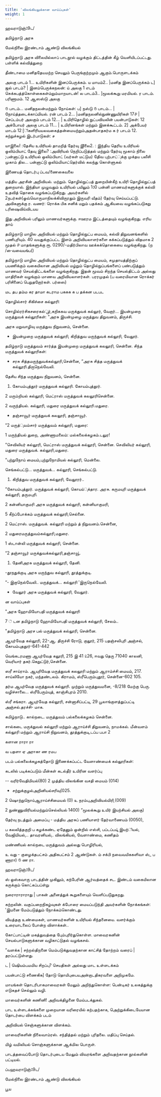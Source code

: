 ```yaml
---
title: 'விலங்கியலுக்கான வாய்ப்புகள்'
weight: 1
---
```

ஹவராடுஞ்௦9ட/

தமிழ்நாடு அரசு

மேல்நிலை இரண்டாம்‌ ஆண்டு விலங்கியல்‌

தமிழ்நாடு அரசு விலையில்லாப்‌ பாடநூல்‌ வழக்கும்‌ திட்டத்தின்‌ கீழ்‌ வெளியிடப்பட்டது. பள்ளிக்‌ கல்வித்துறை

தீண்டாமை மனிததேயமற்ற செயலும்‌ பெருங்குற்றமும்‌ ஆகும்‌.பொருளடக்கம்‌

அலகு பாடம்‌ 1... உமிரிகளின்‌ இனப்பெருக்கம்‌. ய மாயம்‌2.. |மனித இனப்பெருக்கம்‌ ட\] ஜல்‌ பாடம்‌? | இனம்பெருக்கநலன்‌: ய்‌ அலகு 1 எடம்‌ செுக்கபத்த்கொள்கைகள்ம்றும்மாறயாடன்‌! ல பாடம்‌3.. \]மூலக்கூறு மரமியல்‌. ர பாடம்‌. பரிணாமம்‌. 12 ஆஸஸ்டு அலகு

௫ பாடம்‌... மனிதநலன்மற்றும்‌ நோய்கள்‌: ப\] நஸ்டு ௫ பாடம்‌... | நோய்த்தடைக்காப்மியல்‌. ரன்‌ பாடம்‌ 2... |மனிதநலனில்நுண்ணுயிரிகள்‌ 17௪ | செப்டம்பர்‌ அலகும்‌ பாடம்‌ 12... | உமிரிதொழில்‌ நுட்பவியலின்‌ பயன்பாடுகள்‌: 12 அக்போயர்‌ அலகு பாடம்‌ 11... | உமிரினங்கள்‌ மற்றும்‌ இனக்கூட்டம்‌. 2\] அக்பேயர்‌ மாடம்‌ 12 \[ிகளிரியயலவகைத்தன்மையற்றும்அதன்பாதகர்ம க ர்‌ பாடம்‌ 12. சுற்றுச்சுழல்‌ இடர்பாடுகள்‌: ச

யாஇலை! :தேசிய உயிரியல்‌ தாமறித்‌ தேர்வு இிலை2. : இந்திய தெரிய உயிரியல்‌ ஒலிம்பியாட்‌ தேவு இலை? :அவிரியல்‌ நெறிப்படுத்தல்‌ மற்றும்‌ தேர்வு மூகாம்‌ நிலை ;பன்னாட்டு உயிரியல்‌ ஒலிம்பியாட்‌ (வர்கள்‌ மட்டும) தேிவ புற்பாட்ுக்கு முக்தய பலி்சி முகாம்‌ தில... பன்னாட்டு ஒலிம்மியாட்தெர்வில்‌ கலந்து கொள்ளுகல்‌

இணையத்‌ தொடர்பு ப்டவ/ணைகைவலை

மத்திய அரசின்‌ அறிவியல்‌. மற்றும்‌. தொழில்நுட்பத்‌ துறையின்கீற்‌ உயிரி தொழில்நுட்பத்‌ துறையால்‌. இந்தியா முழுவதும்‌ உயிரியல்‌ பயிலும்‌ 1௦0 பன்னி மாணவர்களுக்குக்‌ கல்வி உதவித்‌ தொகை வழங்கப்படுகிறது. அவர்களில்‌ 2நபர்கள்‌(ஓவ்வொருமாநிலக்கிவிருரதும்‌ இருவரி வீதம்‌) தேர்வு செய்யப்பட்டு. அவிகளுக்கு ர. வணர்‌: ரொக்க பிக சனிக்‌ மறும்‌ பதக்கம்‌ ஆகியவை வழங்கப்படுகறு டரிஷைவிய்விடயய

இது அறிவியல்‌ பரிலும்‌ மாணவர்களுக்கு. ஈஊரம இட்டத்தையும்‌ வழங்குகிறது. எரிய தாய்‌

தமிழ்நாடு மாழில அறிவியல்‌ மற்றும்‌ தொழில்நுட்ப மையம்‌, கல்வி திறுவனங்களில்‌ பணிபுரியும்‌. 40 வயதுக்குப்பட்ட இளம்‌ அறிவியலாளர்களை கக்கப்படுத்தும்‌ விதமாக 2 மூதல்‌ ௪ மாதங்களுக்கு ரூ. 0290/-மதிர்பிலாவ ஊக்கக்தொகையை வழங்குகிறது. (ற /-ைவவையங்ப()

தமிழ்நாடு மாழில அறிவியல்‌ மற்றும்‌ தொழில்நுட்ப மையம்‌, சமுதாயத்திற்குப்‌ பயணிக்கும்‌ வகையிலான அறிவியல்‌ மழ்றும்‌ தொழில்நுப்பங்களைப்‌ பண்படுத்தும்‌ மாணவர்‌ செயல்திட்டங்களை வழங்குகிறது. இதன்‌ மூவம்‌ சிறந்த செயல்திட்டம்‌ அல்லது மாதிரிகள்‌ வழங்கும்‌ மாணவ அறிவியலாளர்கள்‌. பரரமுதல்‌ (ப வரையிவான ரொக்கர்‌ பரிசினைப்‌ பெறுதறோர்கள்‌. பர்ஸை)

மட தப தம்ம கர தாமா கடராம பககக க ப தக்கன படபட

தொழில்சார்‌ சிகிச்சை கல்லூரி:

சொழில்ரர்சிகசரைகல்ூர்‌,கறிககவ மருக்துவக்‌ கல்லூர்‌, வேறார்‌... இயன்முறை மருத்துவக்‌ கல்லூரிகள்‌: “அரசு இயன்முழை மருத்துவ திறுவனம்‌, திருச்சி.

அரசு மறுவாழிவு மருத்துவ நிறுவனம்‌, சென்னை.

*   இயன்முறை மருத்துவக்‌ கல்லூரி, கிறித்துவ மருந்துவக்‌ கல்லூரி, வேலூர்‌.

தமிழ்நாடு மருத்துவம்‌ சார்த்த இயன்முறை மருத்துவக்‌ கலலூரி, சென்னை. சிந்த மருத்துவக்‌ கல்லூரிகள்‌:

*   சரசு சித்தமருந்துவக்‌கல்லூரி,சென்னை, “அரசு சித்த மருத்துவக்‌ கல்லூரி.திருநெல்வேலி.

தேசிய சிந்த மருத்துவ நிறுவனம்‌, சென்னை.
1.  கோயம்புத்தூர்‌ மருத்துவக்‌ கல்லூரி. கோயம்புத்தூர்‌.

2 மரும்றியல்‌ கல்லூரி, மெட்ராஸ்‌ மருத்துவக்‌ கலலூரிசென்னை.

2 வருந்தியல்‌. கல்லூரி, மதுரை மருத்துவக்‌ கல்லூரி.மதுரை.

*   தஞ்சாவூர்‌ மருத்துவக்‌ கலலூரி, தஞ்சாவூர்‌.

“2 மருத்ுவம்சார்‌ மருத்துவம்‌ கல்லூரி, மதுரை:

1 மருந்தியல்‌ துறை, அண்ணாமலைம்‌: மல்கலைக்கழகம்‌.டலுர!

“செவிலியர்‌ கல்லூரி, மெட்ராஸ்‌ மருத்துவக்‌ கல்லூரி, சென்னை. செவிலியர்‌ கல்லூரி, மதுரை மருத்துவக்‌. கல்லூரி,மதுரை.

“புற்றுநோய்‌ மையம்‌,புற்றுநோமியல்‌ கல்லூரி, மென்லை.

செங்கல்பட்டு... மருத்துவக்‌... கல்லூரி, செங்கல்பட்டு.

1.  கிறித்துவ மருத்துவக்‌ கல்லூரி, வேலூரர்‌..

“கோயம்புத்தூர்‌. மருத்துவக்‌ கல்லூரி, கொயய்ுக்தார. அரசு. கருமயுரி மருத்துவக்‌ கல்லூரி, தருமபுரி.

2 கன்னியாகுமரி அரசு மருத்துவக்‌ கல்லூரி, கன்னியாகுமரி,

5 கீற்ப்போக்கம்‌ மருத்துவக்‌ கல்லூரி,செல்னை.

2 மெட்ராஸ்‌. மருத்துவக்‌. கல்லூரி மற்றும்‌ த்‌ நிறுவனம்‌.சென்னை,

2 மதுரைமருத்துவம்கல்லூரி,மதுரை.

1 ஸ்டான்லி மருத்துவக்‌ கல்லூரி, சென்னை.

“2 தஞ்சாவூர்‌ மருக்துவக்கல்லூரி,தஞ்சாவூ்‌.

1.  தேனிஅரசு மருத்துவக்‌ கல்லூரி, தேனி.

\-தூநதுக்குடி அரசு மருந்துவ கல்லூரி, தூத்துக்குடி.

“- இகுநெல்வேலி.. மருத்துவக்‌... கல்லூரி 'இருநெல்வேலி.

*   வேலூர்‌ அரசு மருத்துவக்‌ கல்லூரி, வேலூர்‌.

ன வாய்ப்புகள்‌

"அரசு ஹோமியோபதி மருத்துவக்‌ கல்லூரி

7 ்‌ டன தமிழ்நாடு ஹோமியோபதி மருத்துவக்‌ கல்லூரி, சேலம்‌..

"தமிழ்நாடு அரச பல்‌ மருத்துவக்‌ கல்லூரி, சென்னை.

ஆயுர்வேத கல்லூரி, 22-ஆ. திருச்சி ரோடு, குலூர்‌, 215 பதஞ்சலிபுரி அஞ்சல்‌, கோயம்புததூர்‌-641-442

வெங்கடரமணா ஆயுர்வேத கலூரி, 215 இ 41 ௨26, ஈவது தெரு 71040 காலனி, வெரியார்‌ தகர்‌.கெறுட்டுர்‌,சென்னை.

ஸரீ சாய்ராம்‌. ஆயுரிவேத மருத்துவக்‌ கலலூரி மற்றும்‌ ஆராம்ச்சி மையம்‌, 217. சாய்லியோ நகர்‌, மந்தண்டலம்‌. கிராமம்‌, ஸ்ரீபெரும்புதூர்‌, சென்னை-602 105.

தர்ம ஆயுர்வேத மருத்துவக்‌ கல்லூரி. முற்றும்‌ மருத்துவமனை, -8/218 மேற்கு பெரு. வழிச்சாலை... ஸ்ரீபேரும்யுத்‌, காஞ்சிபுரம்‌ 2010.

ஸ்ரீ சங்கரா. ஆயுர்வேத கல்லூரி, சன்னாசிப்பட்டி, 29 பூலாங்குளத்துப்பட்டி அஞ்சல்‌.தரச்சி- மாக.

கமிழ்நாடு.. கால்நடை. மருத்துவம்‌ பல்கலைக்கழகம்‌ சென்னை.

சால்கடை மருக்துவல்‌ கல்லூரி மற்றும்‌ ஆராய்ச்சி திறுவனம்‌, நாமக்கல்‌. மீன்வளம்‌ கல்லூரி மற்றும்‌ ஆராய்சி நிறுவனம்‌, தூத்துக்குடி,டப்ப பபா 2

களான ராரா ரா

வ பதளா ஏ அராகா ண ரமப

படம்‌ பல்கலைக்கழகத்தோடு இணைக்கப்பட்ட வேளாண்மைக்‌ கல்லூரிகள்‌:

கடலில்‌ படிக்கப்படும்‌ மீன்கள்‌ கடல்தீர்‌ உயிரின வளர்ப்பு

\-- வரிர்வேதிமியல்‌(80) 2 முத்திய விலங்கின வசதி மையம்‌ (014)

*   சற்றுக்குழல்‌அறினியல்‌சரிவு(025.

2 ஷொற்றுநொய்‌ஆராய்ச்சிமையல்‌ (0) உ நரம்புஅறிவியல்மிரிு (009)

2 நுண்ணுவிரியல்மற்றும்செல்லியல்‌ 1400) “மூலக்கூறு உயிர்‌ இயற்சியல்‌ அலகு)

தேர்வு நடத்தும்‌ அமைப்பு - மத்திய அரசுப்‌ பணியாளர்‌ தேர்வாணையம்‌ (0050),

ப கலலித்தகுறி ப கழக்கண்ட ஏதேனும்‌ ஒன்றில்‌ எஸ்சி, பப்டப்படி்ு இயற்ியல்‌, வேஜிமியல்‌,.. தாவரனியல்‌,. விலங்கியல்‌, வேளாண்மை, கணிதம்‌

மண்ணியல்‌ கால்நடை மருத்துவம்‌ அல்லது பொழிரியல்‌,

உ வது - குழைக்தபட்சம்‌ அதிகபட்சம்‌ 2 ஆண்டுகள்‌. ம்‌ சக்பி நவைவயிககளிவா ஸ்‌\_ ப ணாரா) ௫ ண ரா.

ஹவராடுஞ்௦9ட/

ஸ்‌ ஒஸ்கவாரு பாடத்தின்‌ முகிலும்‌, கந்பேரின்‌ ஆர்வத்தைக்‌ சட. இண்டம்‌ வகையிலான கருக்கும்‌ கொட்கப்பப்ள்று

நராைராராராது | பாகன்‌ அனைத்துக்‌ கூறுகளையும்‌ வெளிப்படு்துகறது.

கற்றலின்‌. வகுப்பறைநிகழ்வுகள்‌ க்போரை மையப்படுந்தி அவர்களின்‌ நோக்கங்கள்‌: 'இமனை மேம்படுத்தும்‌ நோக்கம்கொண்டது.

வியத்தகு உண்மைகள்‌, மாணவர்களின்‌ உயிரியல்‌ சிந்தனையை. வளர்க்கும்‌ உரையாடலைப்‌ போன்ற விளாக்கள்‌..

கோட்பாட்டின்‌ மகத்துவத்தை பேும்புரிர்துகொள்ள. மாவைரகனின்‌ செயல்பாடுகளுக்கான வழிகாட்டுதல்‌ வழங்கசல்‌.

“வளக்க | சற்றல்திறனை மெம்படுக்துவதற்கான காட்சித்‌ தோற்றம்‌ வரைப்‌ | தரப்பட்டுள்ளது.

ட | ஷெியம்பமமிய சிறப்பு? செயதிகள்‌ அல்லது மாட உள்ளடக்கம்‌

பயன்பாட்டு சணைகிக\] தோடு தொயிபுபையஅன்றாடதிகரவளை அறிமுகமே.

மாயங்கள்‌ தொடரிபாகமாவைரகள்‌ மேலும்‌ அறிந்துகொள்ள: பென்டிகர்‌ உலகத்துக்கு எடுகதச்‌ செல்லும்‌ வழி.

மாவைர்களின்‌ கணினி! அறிவக்திழனை மேய்படக்துகல்‌.

பாட உள்ளடக்கங்களை முறையான வரிரையில் கற்பதற்காக, அெற்றுக்கிடையேயான தொடர்பை விளக்கம்‌ படம்‌

அறிவியல்‌ செஞ்களுக்கான விளக்கம்‌.

மாவைரிகளின்‌ நிலைவாம்ரஸ்‌. சந்தித்தல்‌ மற்றும்‌ புரிதலை. மதிப்பு செய்தல்‌.

மிழ்‌ வமிலியல்‌ சொஞ்களுக்கான ஆக்மில பொருள்‌.

பாடத்தவைப்போடு தொடர்புடைய மேலும்‌ விவரங்களை அறிவதற்கான நூல்களின்‌ பட்டியல்‌.

ப்பஹவராடுஞ்௦9ட/

மேல்நிலை இரண்டாம்‌ ஆண்டு விலங்கியல்‌

பூய
